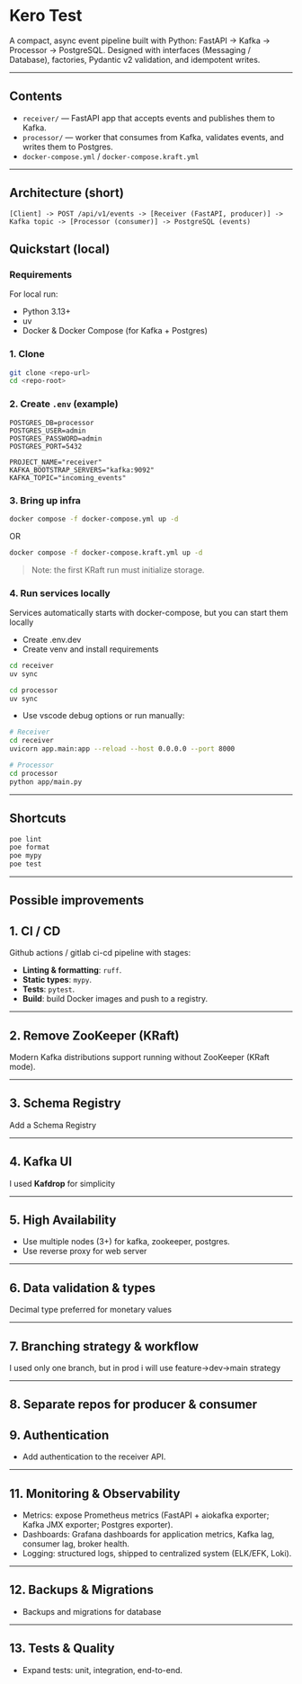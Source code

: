 # Kero Test

A compact, async event pipeline built with Python: FastAPI -> Kafka -> Processor -> PostgreSQL.
Designed with interfaces (Messaging / Database), factories, Pydantic v2 validation, and idempotent writes.

---

## Contents

* `receiver/` — FastAPI app that accepts events and publishes them to Kafka.
* `processor/` — worker that consumes from Kafka, validates events, and writes them to Postgres.
* `docker-compose.yml` / `docker-compose.kraft.yml`

---

## Architecture (short)

```
[Client] -> POST /api/v1/events -> [Receiver (FastAPI, producer)] -> Kafka topic -> [Processor (consumer)] -> PostgreSQL (events)
```

## Quickstart (local)

### Requirements

For local run:
* Python 3.13+
* uv
* Docker & Docker Compose (for Kafka + Postgres)

### 1. Clone

```bash
git clone <repo-url>
cd <repo-root>
```

### 2. Create `.env` (example)

```env
POSTGRES_DB=processor
POSTGRES_USER=admin
POSTGRES_PASSWORD=admin
POSTGRES_PORT=5432

PROJECT_NAME="receiver"
KAFKA_BOOTSTRAP_SERVERS="kafka:9092"
KAFKA_TOPIC="incoming_events"
```

### 3. Bring up infra

```bash
docker compose -f docker-compose.yml up -d
```

OR

```bash
docker compose -f docker-compose.kraft.yml up -d
```

> Note: the first KRaft run must initialize storage.

### 4. Run services locally

Services automatically starts with docker-compose, but you can start them locally

* Create .env.dev
* Create venv and install requirements
```bash
cd receiver
uv sync

cd processor
uv sync
``` 

* Use vscode debug options or run manually:

```bash
# Receiver
cd receiver
uvicorn app.main:app --reload --host 0.0.0.0 --port 8000

# Processor
cd processor
python app/main.py
```

---

## Shortcuts

```bash
poe lint
poe format
poe mypy
poe test
```

---

## Possible improvements

## 1. CI / CD

Github actions / gitlab ci-cd pipeline with stages:

* **Linting & formatting**: `ruff`.
* **Static types**: `mypy`.
* **Tests**: `pytest`.
* **Build**: build Docker images and push to a registry.

---

## 2. Remove ZooKeeper (KRaft)

Modern Kafka distributions support running without ZooKeeper (KRaft mode).

---

## 3. Schema Registry

Add a Schema Registry

---

## 4. Kafka UI

I used **Kafdrop** for simplicity

---

## 5. High Availability

* Use multiple nodes (3+) for kafka, zookeeper, postgres.
* Use reverse proxy for web server

---

## 6. Data validation & types

Decimal type preferred for monetary values

---

## 7. Branching strategy & workflow

I used only one branch, but in prod i will use feature->dev->main strategy

---

## 8. Separate repos for producer & consumer

## 9. Authentication

* Add authentication to the receiver API.

---

## 11. Monitoring & Observability

* Metrics: expose Prometheus metrics (FastAPI + aiokafka exporter; Kafka JMX exporter; Postgres exporter).
* Dashboards: Grafana dashboards for application metrics, Kafka lag, consumer lag, broker health.
* Logging: structured logs, shipped to centralized system (ELK/EFK, Loki).

---

## 12. Backups & Migrations

* Backups and migrations for database

---

## 13. Tests & Quality

* Expand tests: unit, integration, end-to-end.